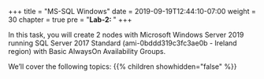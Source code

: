 +++
title = "MS-SQL Windows"
date = 2019-09-19T12:44:10-07:00
weight = 30
chapter = true
pre = "<b>Lab-2: </b>"
+++

In this task, you will create 2 nodes with Microsoft Windows Server 2019 running SQL Server 2017 Standard (ami-0bddd319c3fc3ae0b - Ireland region) with Basic AlwaysOn Availability Groups.

We’ll cover the following topics:
{{% children showhidden="false" %}}
